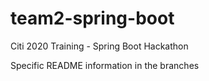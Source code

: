 # team2-spring-boot
Citi 2020 Training - Spring Boot Hackathon

Specific README information in the branches
